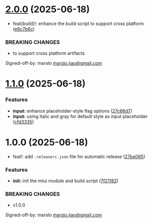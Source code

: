 # [2.0.0](https://github.com/marslo/mtui/compare/v1.1.0...v2.0.0) (2025-06-18)


* feat(build)!: enhance the build script to support cross platform ([e6c7b6c](https://github.com/marslo/mtui/commit/e6c7b6cc1170ce685702b70e5fce7941d2c23258))


### BREAKING CHANGES

* to support cross platform artifacts

Signed-off-by: marslo <marslo.jiao@gmail.com>

# [1.1.0](https://github.com/marslo/mtui/compare/v1.0.1...v1.1.0) (2025-06-18)


### Features

* **input:** enhance placeholder-style flag options ([27c66d7](https://github.com/marslo/mtui/commit/27c66d7091ccc3fd364c238c42eebb31426ed4d2))
* **input:** using italic and gray for default style as input placeholder ([cfd3335](https://github.com/marslo/mtui/commit/cfd3335a1284dfa095fef4ab9bddff33713b0ba4))

# 1.0.0 (2025-06-18)

* feat!: add `.releaserc.json` file for automatic release ([27be065](https://github.com/marslo/mtui/commit/27be06538cd23186737df1b5975b9b231a787fd9))


### Features

* **init:** init the mtui module and build script ([7f21182](https://github.com/marslo/mtui/commit/7f211823461e1961727f686de10131f793049de3))


### BREAKING CHANGES

* v1.0.0

Signed-off-by: marslo <marslo.jiao@gmail.com>
